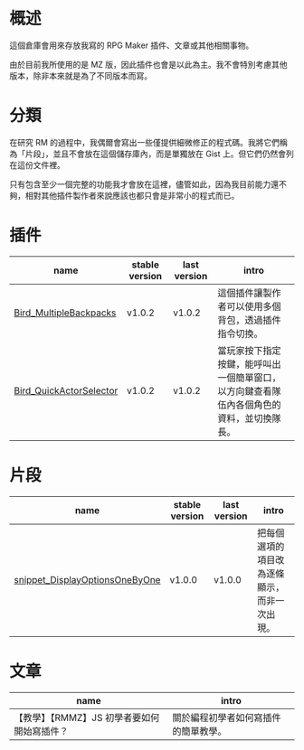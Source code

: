 # 概述

這個倉庫會用來存放我寫的 RPG Maker 插件、文章或其他相關事物。

由於目前我所使用的是 MZ 版，因此插件也會是以此為主。我不會特別考慮其他版本，除非本來就是為了不同版本而寫。

# 分類

在研究 RM 的過程中，我偶爾會寫出一些僅提供細微修正的程式碼。我將它們稱為「片段」，並且不會放在這個儲存庫內，而是單獨放在 Gist 上。但它們仍然會列在這份文件裡。

只有包含至少一個完整的功能我才會放在這裡，儘管如此，因為我目前能力還不夠，相對其他插件製作者來說應該也都只會是非常小的程式而已。

# 插件

| name                                                                                                                | stable version | last version | intro                                                                                    |
| ------------------------------------------------------------------------------------------------------------------- | -------------- | ------------ | ---------------------------------------------------------------------------------------- |
| [Bird_MultipleBackpacks](https://github.com/typebird/rpgmaker_plugins/blob/main/plugin/Bird_MultipleBackpacks.js)   | v1.0.2         | v1.0.2       | 這個插件讓製作者可以使用多個背包，透過插件指令切換。                                     |
| [Bird_QuickActorSelector](https://github.com/typebird/rpgmaker_plugins/blob/main/plugin/Bird_QuickActorSelector.js) | v1.0.2         | v1.0.2       | 當玩家按下指定按鍵，能呼叫出一個簡單窗口，以方向鍵查看隊伍內各個角色的資料，並切換隊長。 |

# 片段

| name                                                                                                | stable version | last version | intro                                        |
| --------------------------------------------------------------------------------------------------- | -------------- | ------------ | -------------------------------------------- |
| [snippet_DisplayOptionsOneByOne](https://gist.github.com/typebird/ba8908cbaabbbf159c280e169e755d48) | v1.0.0         | v1.0.0       | 把每個選項的項目改為逐條顯示，而非一次出現。 |

# 文章

| name                                        | intro                                |
| ------------------------------------------- | ------------------------------------ |
| 【教學】【RMMZ】JS 初學者要如何開始寫插件？ | 關於編程初學者如何寫插件的簡單教學。 |
